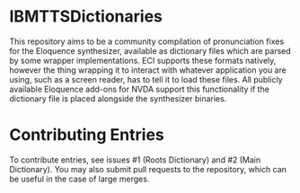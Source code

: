 # IBMTTSDictionaries
This repository aims to be a community compilation of pronunciation fixes for the Eloquence synthesizer, available as dictionary files which are parsed by some wrapper implementations. ECI supports these formats natively, however the thing wrapping it to interact with whatever application you are using, such as a screen reader, has to tell it to load these files. All publicly available Eloquence add-ons for NVDA support this functionality if the dictionary file is placed alongside the synthesizer binaries.
# Contributing Entries
To contribute entries, see issues #1 (Roots Dictionary) and #2 (Main Dictionary). You may also submit pull requests to the repository, which can be useful in the case of large merges.